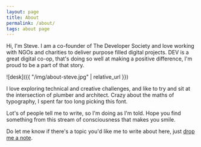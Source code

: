 ```yaml
---
layout: page
title: About
permalink: /about/
tags: about page
---
```


Hi, I'm Steve. I am a co-founder of The Developer Society and love working with NGOs and charities to deliver purpose filled digital projects. DEV is a great digital co-op, that's doing so well at making a positive difference, I'm proud to be a part of that story.

![desk]({{ "/img/about-steve.jpg" | relative_url }})

I love exploring technical and creative challenges, and like to try and sit at the intersection of plumber and architect. Crazy about the maths of typography, I spent far too long picking this font.

Lot's of people tell me to write, so I'm doing as I'm told. Hope you find something from this stream of consciousness that makes you smile.

Do let me know if there's a topic you'd like me to write about here, just <a href="{{ site.baseurl }}/contact/">drop me a note</a>.
